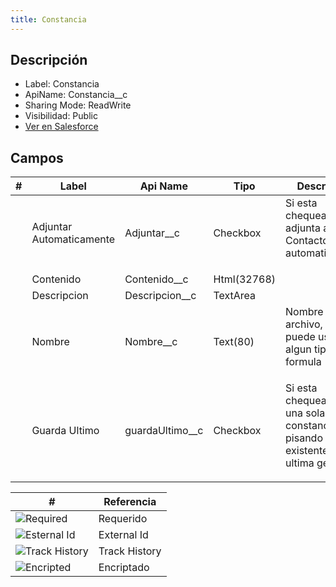 ```yaml
---
title: Constancia
---
```

<!-- START autogenerated -->
## Descripción


* Label: Constancia
* ApiName: Constancia__c
* Sharing Mode: ReadWrite
* Visibilidad: Public
* [Ver en Salesforce](https://test.salesforce.com/lightning/setup/ObjectManager/lookupRedirect?lookup=entityByApiName&apiName=Constancia__c)


## Campos
| # |Label | Api Name | Tipo | Descripcion | 
|---|------|----------|------|-------------|
| <div class="icons"></div> | Adjuntar Automaticamente | Adjuntar__c | Checkbox | Si esta chequeado se adjunta al Contacto automaticamente <ul></ul> |
| <div class="icons"></div> | Contenido | Contenido__c | Html(32768) |  <ul></ul> |
| <div class="icons"></div> | Descripcion | Descripcion__c | TextArea |  <ul></ul> |
| <div class="icons"></div> | Nombre | Nombre__c | Text(80) | Nombre del archivo, se puede usar algun tipo de formula <ul></ul> |
| <div class="icons"></div> | Guarda Ultimo | guardaUltimo__c | Checkbox | Si esta chequeado deja una sola constancia, pisando la existente con la ultima generada <ul></ul> |


| # | Referencia |  
|---|------------|
|<div class="icons">![Required](/img/lock_60.png)</div> | Requerido |
|<div class="icons">![Esternal Id](/img/database_60.png)</div> | External Id |
|<div class="icons">![Track History](/img/tracker_60.png)</div> | Track History |
|<div class="icons">![Encripted](/img/password_60.png)</div> | Encriptado |
<!-- END autogenerated -->
